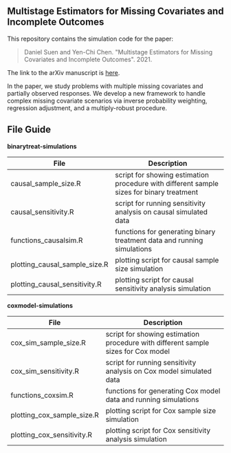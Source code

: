 ## Multistage Estimators for Missing Covariates and Incomplete Outcomes

This repository contains the simulation code for the paper:
> Daniel Suen and Yen-Chi Chen. "Multistage Estimators for Missing Covariates and Incomplete Outcomes". 2021.

The link to the arXiv manuscript is [here](https://arxiv.org/abs/2111.02367).

In the paper, we study problems with multiple missing covariates and partially observed responses. We develop a new framework to handle complex missing covariate scenarios via inverse probability weighting, regression adjustment, and a multiply-robust procedure.

## File Guide

**binarytreat-simulations**

| File | Description |
| --- | ----------- |
| causal_sample_size.R | script for showing estimation procedure with different sample sizes for binary treatment |
| causal_sensitivity.R | script for running sensitivity analysis on causal simulated data |
| functions_causalsim.R | functions for generating binary treatment data and running simulations |
| plotting_causal_sample_size.R| plotting script for causal sample size simulation |
| plotting_causal_sensitivity.R | plotting script for causal sensitivity analysis simulation |

**coxmodel-simulations**

| File | Description |
| --- | ----------- |
| cox_sim_sample_size.R | script for showing estimation procedure with different sample sizes for Cox model |
| cox_sim_sensitivity.R  | script for running sensitivity analysis on Cox model simulated data |
| functions_coxsim.R | functions for generating Cox model data and running simulations |
| plotting_cox_sample_size.R | plotting script for Cox sample size simulation |
| plotting_cox_sensitivity.R  | plotting script for Cox sensitivity analysis simulation |
